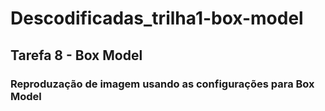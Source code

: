 # Descodificadas_trilha1-box-model

## Tarefa 8 - Box Model

### Reproduzação de imagem usando as configurações para Box Model
